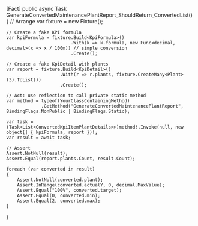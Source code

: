 [Fact]
public async Task GenerateConvertedMaintenancePlantReport_ShouldReturn_ConvertedList()
{
    // Arrange
    var fixture = new Fixture();

    // Create a fake KPI formula
    var kpiFormula = fixture.Build<KpiFormula>()
                            .With(k => k.formula, new Func<decimal, decimal>(x => x / 100m)) // simple conversion
                            .Create();

    // Create a fake KpiDetail with plants
    var report = fixture.Build<KpiDetail>()
                        .With(r => r.plants, fixture.CreateMany<Plant>(3).ToList())
                        .Create();

    // Act: use reflection to call private static method
    var method = typeof(YourClassContainingMethod)
                 .GetMethod("GenerateConvertedMaintenancePlantReport", BindingFlags.NonPublic | BindingFlags.Static);

    var task = (Task<List<ConvertedKpiItemPlantDetails>>)method!.Invoke(null, new object[] { kpiFormula, report })!;
    var result = await task;

    // Assert
    Assert.NotNull(result);
    Assert.Equal(report.plants.Count, result.Count);

    foreach (var converted in result)
    {
        Assert.NotNull(converted.plant);
        Assert.InRange(converted.actualY, 0, decimal.MaxValue);
        Assert.Equal("100%", converted.target);
        Assert.Equal(0, converted.min);
        Assert.Equal(2, converted.max);
    }
}
